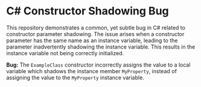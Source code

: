 # C# Constructor Shadowing Bug

This repository demonstrates a common, yet subtle bug in C# related to constructor parameter shadowing. The issue arises when a constructor parameter has the same name as an instance variable, leading to the parameter inadvertently shadowing the instance variable.  This results in the instance variable not being correctly initialized.

**Bug:** The `ExampleClass` constructor incorrectly assigns the value to a local variable which shadows the instance member `MyProperty`, instead of assigning the value to the `MyProperty` instance variable.